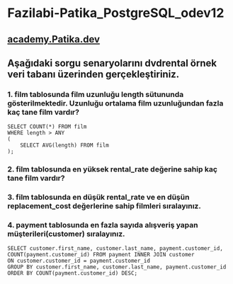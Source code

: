 # Fazilabi-Patika_PostgreSQL_odev12

## [academy.Patika.dev](https://academy.patika.dev/)

## Aşağıdaki sorgu senaryolarını dvdrental örnek veri tabanı üzerinden gerçekleştiriniz.
### 1. film tablosunda film uzunluğu length sütununda gösterilmektedir. Uzunluğu ortalama film uzunluğundan fazla kaç tane film vardır?
`SELECT COUNT(*) FROM film `<br>
`WHERE length > ANY`<br>
`(`<br>
`    SELECT AVG(length) FROM film`<br>
`);`

### 2. film tablosunda en yüksek rental_rate değerine sahip kaç tane film vardır?


### 3. film tablosunda en düşük rental_rate ve en düşün replacement_cost değerlerine sahip filmleri sıralayınız.

### 4. payment tablosunda en fazla sayıda alışveriş yapan müşterileri(customer) sıralayınız. 
`SELECT customer.first_name, customer.last_name, payment.customer_id, COUNT(payment.customer_id) FROM payment INNER JOIN customer`<br>
`ON customer.customer_id = payment.customer_id`<br>
`GROUP BY customer.first_name, customer.last_name, payment.customer_id`<br>
`ORDER BY COUNT(payment.customer_id) DESC;`
